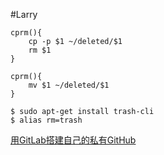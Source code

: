 #Larry

```
cprm(){
    cp -p $1 ~/deleted/$1
    rm $1
}
```

```
cprm(){
    mv $1 ~/deleted/$1 
}
```


```
$ sudo apt-get install trash-cli
$ alias rm=trash
```

[用GitLab搭建自己的私有GitHub](http://segmentfault.com/a/1190000000345686)
